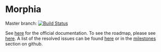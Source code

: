 # Morphia

Master branch: [![Build Status](https://github.com/MorphiaOrg/morphia/workflows/MorphiaCI/badge.svg)](https://github.com/MorphiaOrg/morphia/actions)

See [here](https://morphia.dev) for the official documentation.  To see the roadmap, please see [here](Roadmap.md).  A 
list of the resolved issues can be found [here](CHANGELOG.md) or in the [milestones](https://github.com/MorphiaOrg/morphia/milestones) 
section on github.
